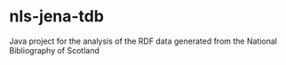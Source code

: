 # nls-jena-tdb
Java project for the analysis of the RDF data generated from the National Bibliography of Scotland
